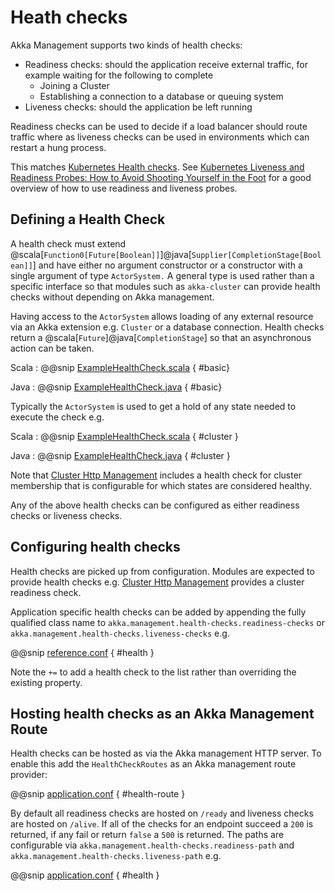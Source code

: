 # Heath checks

Akka Management supports two kinds of health checks:

* Readiness checks: should the application receive external traffic, for example waiting for the following to complete
    * Joining a Cluster
    * Establishing a connection to a database or queuing system
* Liveness checks: should the application be left running 

Readiness checks can be used to decide if a load balancer should route traffic where
as liveness checks can be used in environments which can restart a hung process.

This matches [Kubernetes Health checks](https://kubernetes.io/docs/tasks/configure-pod-container/configure-liveness-readiness-probes/). 
See [Kubernetes Liveness and Readiness Probes: How to Avoid Shooting Yourself in the Foot](https://blog.colinbreck.com/kubernetes-liveness-and-readiness-probes-how-to-avoid-shooting-yourself-in-the-foot/) for a
good overview of how to use readiness and liveness probes.

## Defining a Health Check

A health check must extend @scala[`Function0[Future[Boolean]]`]@java[`Supplier[CompletionStage[Boolean]]`] and have either no argument constructor or a constructor
with a single argument of type `ActorSystem.` A general type is used rather than a specific interface so that modules such as `akka-cluster` can 
provide health checks without depending on Akka management.

Having access to the `ActorSystem` allows loading of any external resource via an Akka extension e.g. `Cluster` or a database connection. Health checks
return a @scala[`Future`]@java[`CompletionStage`] so that an asynchronous action can be taken.

Scala
: @@snip [ExampleHealthCheck.scala](/management/src/test/scala/doc/akka/management/ExampleHealthCheck.scala)  { #basic}

Java
: @@snip [ExampleHealthCheck.java](/management/src/test/java/jdoc/akka/management/BasicHealthCheck.java)  { #basic}


Typically the `ActorSystem` is used to get a hold of any state needed to execute the check e.g.

Scala
: @@snip [ExampleHealthCheck.scala](/management/src/test/scala/doc/akka/management/ExampleHealthCheck.scala)  { #cluster }

Java
: @@snip [ExampleHealthCheck.java](/management/src/test/java/jdoc/akka/management/ClusterCheck.java)  { #cluster }

Note that [Cluster Http Management](cluster-http-management.md) includes a health check for cluster membership that is configurable for which states are considered healthy.

Any of the above health checks can be configured as either readiness checks or liveness checks. 

## Configuring health checks

Health checks are picked up from configuration. Modules are expected to provide health checks e.g. [Cluster Http Management](cluster-http-management.md) provides a cluster readiness check.

Application specific health checks can be added by appending the fully qualified class name to `akka.management.health-checks.readiness-checks` or `akka.management.health-checks.liveness-checks` e.g.

@@snip [reference.conf](/cluster-http/src/main/resources/reference.conf)  { #health }

Note the `+=` to add a health check to the list rather than overriding the existing property.

## Hosting health checks as an Akka Management Route

Health checks can be hosted as via the Akka management HTTP server. To enable this add the `HealthCheckRoutes` as an Akka management route provider:

@@snip [application.conf](/bootstrap-demo/local/src/main/resources/application.conf)  { #health-route }

By default all readiness checks are hosted on `/ready` and liveness checks are hosted on `/alive`. If all of the checks
for an endpoint succeed a `200` is returned, if any fail or return `false` a `500` is returned. The paths are configurable via `akka.management.health-checks.readiness-path` and `akka.management.health-checks.liveness-path` e.g.

@@snip [application.conf](/bootstrap-demo/local/src/main/resources/application.conf)  { #health }




